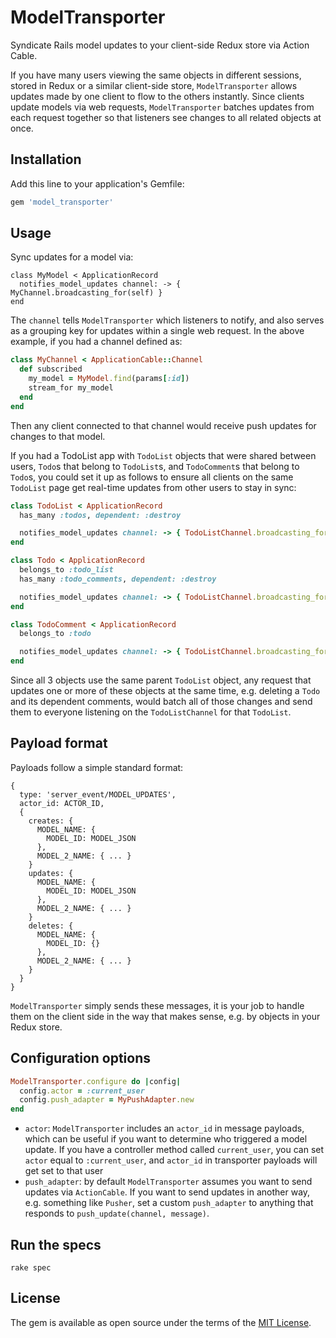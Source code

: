 # ModelTransporter

Syndicate Rails model updates to your client-side Redux store via Action Cable.

If you have many users viewing the same objects in different sessions, stored in Redux or a similar client-side store, `ModelTransporter` allows updates made by one client to flow to the others instantly. Since clients update models via web requests, `ModelTransporter` batches updates from each request together so that listeners see changes to all related objects at once.

## Installation

Add this line to your application's Gemfile:

```ruby
gem 'model_transporter'
```

## Usage

Sync updates for a model via:

```
class MyModel < ApplicationRecord
  notifies_model_updates channel: -> { MyChannel.broadcasting_for(self) }
end
```

The `channel` tells `ModelTransporter` which listeners to notify, and also serves as a grouping key for updates within a single web request. In the above example, if you had a channel defined as:

```ruby
class MyChannel < ApplicationCable::Channel
  def subscribed
    my_model = MyModel.find(params[:id])
    stream_for my_model
  end
end
```

Then any client connected to that channel would receive push updates for changes to that model.

If you had a TodoList app with `TodoList` objects that were shared between users, `Todo`s that belong to `TodoList`s, and `TodoComment`s that belong to `Todo`s, you could set it up as follows to ensure all clients on the same `TodoList` page get real-time updates from other users to stay in sync:

```ruby
class TodoList < ApplicationRecord
  has_many :todos, dependent: :destroy

  notifies_model_updates channel: -> { TodoListChannel.broadcasting_for(self) }
end

class Todo < ApplicationRecord
  belongs_to :todo_list
  has_many :todo_comments, dependent: :destroy

  notifies_model_updates channel: -> { TodoListChannel.broadcasting_for(todo_list) }
end

class TodoComment < ApplicationRecord
  belongs_to :todo

  notifies_model_updates channel: -> { TodoListChannel.broadcasting_for(todo.todo_list) }
end
```

Since all 3 objects use the same parent `TodoList` object, any request that updates one or more of these objects at the same time, e.g. deleting a `Todo` and its dependent comments, would batch all of those changes and send them to everyone listening on the `TodoListChannel` for that `TodoList`.

## Payload format

Payloads follow a simple standard format:

```
{
  type: 'server_event/MODEL_UPDATES',
  actor_id: ACTOR_ID,
  {
    creates: {
      MODEL_NAME: {
        MODEL_ID: MODEL_JSON
      },
      MODEL_2_NAME: { ... }
    }
    updates: {
      MODEL_NAME: {
        MODEL_ID: MODEL_JSON
      },
      MODEL_2_NAME: { ... }
    }
    deletes: {
      MODEL_NAME: {
        MODEL_ID: {}
      },
      MODEL_2_NAME: { ... }
    }
  }
}
```

`ModelTransporter` simply sends these messages, it is your job to handle them on the client side in the way that makes sense, e.g. by objects in your Redux store.

## Configuration options

```ruby
ModelTransporter.configure do |config|
  config.actor = :current_user
  config.push_adapter = MyPushAdapter.new
end
```

- `actor`: `ModelTransporter` includes an `actor_id` in message payloads, which can be useful if you want to determine who triggered a model update. If you have a controller method called `current_user`, you can set `actor` equal to `:current_user`, and `actor_id` in transporter payloads will get set to that user
- `push_adapter`: by default `ModelTransporter` assumes you want to send updates via `ActionCable`. If you want to send updates in another way, e.g. something like `Pusher`, set a custom `push_adapter` to anything that responds to `push_update(channel, message)`.

## Run the specs

`rake spec`

## License

The gem is available as open source under the terms of the [MIT License](https://opensource.org/licenses/MIT).
